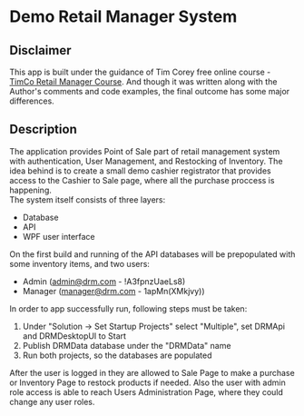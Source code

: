 # Demo Retail Manager System

## Disclaimer
This app is built under the guidance of Tim Corey free online course - [TimCo Retail Manager Course](https://www.youtube.com/playlist?list=PLLWMQd6PeGY0bEMxObA6dtYXuJOGfxSPx). And though it was written along with the Author's comments and code examples, the final outcome has some major differences.

## Description
The application provides Point of Sale part of retail management system with authentication, User Management, and Restocking of Inventory. The idea behind is to create a small demo cashier registrator that provides access to the Cashier to Sale page, where all the purchase proccess is happening.\
The system itself consists of three layers:
- Database
- API
- WPF user interface

On the first build and running of the API databases will be prepopulated with some inventory items, and two users:
- Admin (admin@drm.com - !A3fpnzUaeLs8)
- Manager (manager@drm.com - 1apMn(XMkjvy))

In order to app successfully run, following steps must be taken:
1. Under "Solution -> Set Startup Projects" select "Multiple", set DRMApi and DRMDesktopUI to Start
2. Publish DRMData database under the "DRMData" name
3. Run both projects, so the databases are populated

After the user is logged in they are allowed to Sale Page to make a purchase or Inventory Page to restock products if needed. Also the user with admin role access is able to reach Users Administration Page, where they could change any user roles.
